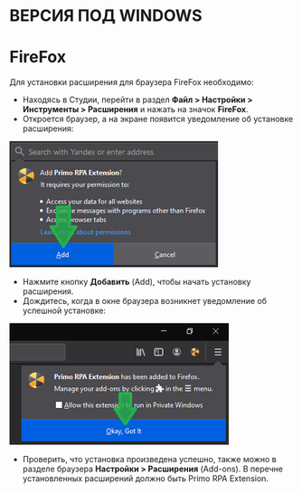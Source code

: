 # ВЕРСИЯ ПОД WINDOWS

# FireFox

Для установки расширения для браузера FireFox необходимо:

* Находясь в Студии, перейти в раздел **Файл > Настройки > Инструменты > Расширения** и нажать на значок **FireFox**.
* Откроется браузер, а на экране появится уведомление об установке расширения:

![](../../resources/settings/plugin-install/setup-ff1.png)

* Нажмите кнопку **Добавить** (Add), чтобы начать установку расширения.
* Дождитесь, когда в окне браузера возникнет уведомление об успешной установке:

![](../../resources/settings/plugin-install/setup-ff2.png)

* Проверить, что установка произведена успешно, также можно в разделе браузера **Настройки > Расширения** (Add-ons). В перечне установленных расширений должно быть Primo RPA Extension.
